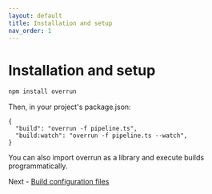 ```yaml
---
layout: default
title: Installation and setup
nav_order: 1
---
```


# Installation and setup

```sh
npm install overrun
```

Then, in your project's package.json:

```
{
  "build": "overrun -f pipeline.ts",
  "build:watch": "overrun -f pipeline.ts --watch",
}
```

You can also import overrun as a library and execute builds programmatically.

Next - [Build configuration files](./buildconfig.html)
